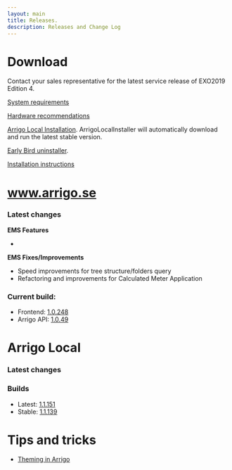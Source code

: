 ```yaml
---
layout: main
title: Releases.
description: Releases and Change Log
---
```

# Download

Contact your sales representative for the latest service release of EXO2019 Edition 4.

[System requirements](./systemrequirements.md)

[Hardware recommendations](./hardware_recommendations.md)

[Arrigo Local Installation](https://arrigo.blob.core.windows.net/arrigo/ArrigoLocalInstaller.exe). ArrigoLocalInstaller will automatically download and run the latest stable version.

[Early Bird uninstaller](https://arrigo.blob.core.windows.net/arrigo/ArrigoEarlybirdUninstaller-1.0.19.exe).

[Installation instructions](./prereq.md)

# www.arrigo.se
### Latest changes

**EMS Features**

-

**EMS Fixes/Improvements**
- Speed improvements for tree structure/folders query
- Refactoring and improvements for Calculated Meter Application

### Current build: 
- Frontend: [1.0.248](./frontend.html#10248)
- Arrigo API: [1.0.49](./arrigoapi.html#1049)

# Arrigo Local
### Latest changes


### Builds
- Latest: [1.1.151](./arrigolocalinstaller.html#11151)
- Stable: [1.1.139](./arrigolocalinstaller.html#11139)



# Tips and tricks

- [Theming in Arrigo](./theme_arrigo.md)
